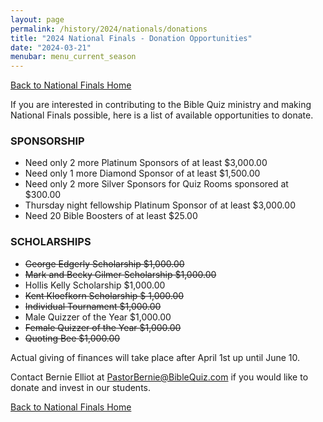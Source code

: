 ```yaml
---
layout: page
permalink: /history/2024/nationals/donations
title: "2024 National Finals - Donation Opportunities"
date: "2024-03-21"
menubar: menu_current_season
---
```


<a href="{% link _pages/history/2024/nationals/index.md %}" class="button is-primary">Back to National Finals Home</a>

If you are interested in contributing to the Bible Quiz ministry and making National Finals possible, here is a list of available opportunities to donate.

### SPONSORSHIP

-   Need only 2 more Platinum Sponsors of at least $3,000.00
-   Need only 1 more Diamond Sponsor of at least $1,500.00
-   Need only 2 more Silver Sponsors for Quiz Rooms sponsored at $300.00
-   Thursday night fellowship Platinum Sponsor of at least $3,000.00
-   Need 20 Bible Boosters of at least $25.00

### SCHOLARSHIPS

-   ~~George Edgerly Scholarship $1,000.00~~
-   ~~Mark and Becky Gilmer Scholarship $1,000.00~~
-   Hollis Kelly Scholarship $1,000.00
-   ~~Kent Kloefkorn Scholarship $ 1,000.00~~
-   ~~Individual Tournament $1,000.00~~
-   Male Quizzer of the Year $1,000.00
-   ~~Female Quizzer of the Year $1,000.00~~
-   ~~Quoting Bee $1,000.00~~

Actual giving of finances will take place after April 1st up until June 10.

Contact Bernie Elliot at [PastorBernie@BibleQuiz.com](mailto:pastorbernie@biblequiz.com) if you would like to donate and invest in our students.

<a href="{% link _pages/history/2024/nationals/index.md %}" class="button is-primary">Back to National Finals Home</a>
